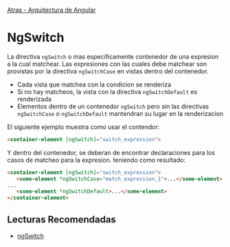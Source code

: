 [Atras - Arquitectura de Angular](https://github.com/daniel18acevedo/DA2-Tecnologia/blob/angular/angular-architecture.md)

# NgSwitch

La directiva `ngSwitch` o mas especificamente contenedor de una expresion a la cual matchear. Las expresiones con las cuales debe matchear son provistas por la directiva `ngSwitchCase` en vistas dentro del contenedor.

- Cada vista que matchea con la condicion se renderiza
- Si no hay matcheos, la vista con la directiva `ngSwitchDefault` es renderizada
- Elementos dentro de un contenedor `ngSwitch` pero sin las directivas `ngSwitchCase` o `ngSwitchDefault` mantendran su lugar en la renderizacion

El siguiente ejemplo muestra como usar el contendor:

```HTML
<container-element [ngSwitch]="switch_expression">
```

Y dentro del contenedor, se deberan de encontrar declaraciones para los casos de matcheo para la expresion. teniendo como resultado:

```HTML
<container-element [ngSwitch]="switch_expression">
   <some-element *ngSwitchCase="match_expression_1">...</some-element>
...
   <some-element *ngSwitchDefault>...</some-element>
</container-element>
```

## Lecturas Recomendadas

- [ngSwitch](https://angular.dev/api/common/NgSwitch)

